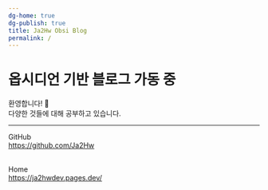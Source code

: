 ```yaml
---
dg-home: true
dg-publish: true
title: Ja2Hw Obsi Blog
permalink: /
---
```


# 옵시디언 기반 블로그 가동 중

환영합니다! 👋<br>
다양한 것들에 대해 공부하고 있습니다.

---

GitHub<br>
https://github.com/Ja2Hw<br><br>

Home<br>
https://ja2hwdev.pages.dev/<br>